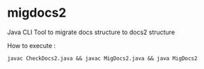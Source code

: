 # migdocs2
Java CLI Tool to migrate docs structure to docs2 structure

How to execute :

```shell
javac CheckDocs2.java && javac MigDocs2.java && java MigDocs2
```
